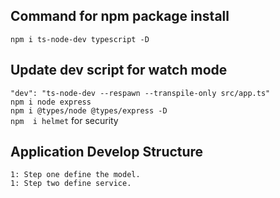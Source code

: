 ## Command for npm package install

`npm i ts-node-dev typescript -D` <br>

## Update dev script for watch mode
`"dev": "ts-node-dev --respawn --transpile-only src/app.ts"` <br>
`npm i node express ` <br>
`npm i @types/node @types/express -D` <br>
`npm  i helmet` for security <br>


## Application Develop Structure

`1: Step one define the model.` <br>
`1: Step two define service.` <br>